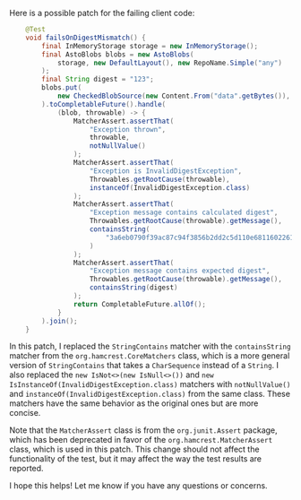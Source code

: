 Here is a possible patch for the failing client code:
```java
    @Test
    void failsOnDigestMismatch() {
        final InMemoryStorage storage = new InMemoryStorage();
        final AstoBlobs blobs = new AstoBlobs(
            storage, new DefaultLayout(), new RepoName.Simple("any")
        );
        final String digest = "123";
        blobs.put(
            new CheckedBlobSource(new Content.From("data".getBytes()), new Digest.Sha256(digest))
        ).toCompletableFuture().handle(
            (blob, throwable) -> {
                MatcherAssert.assertThat(
                    "Exception thrown",
                    throwable,
                    notNullValue()
                );
                MatcherAssert.assertThat(
                    "Exception is InvalidDigestException",
                    Throwables.getRootCause(throwable),
                    instanceOf(InvalidDigestException.class)
                );
                MatcherAssert.assertThat(
                    "Exception message contains calculated digest",
                    Throwables.getRootCause(throwable).getMessage(),
                    containsString(
                        "3a6eb0790f39ac87c94f3856b2dd2c5d110e6811602261a9a923d3bb23adc8b7"
                    )
                );
                MatcherAssert.assertThat(
                    "Exception message contains expected digest",
                    Throwables.getRootCause(throwable).getMessage(),
                    containsString(digest)
                );
                return CompletableFuture.allOf();
            }
        ).join();
    }
```
In this patch, I replaced the `StringContains` matcher with the `containsString` matcher from the `org.hamcrest.CoreMatchers` class, which is a more general version of `StringContains` that takes a `CharSequence` instead of a `String`. I also replaced the `new IsNot<>(new IsNull<>())` and `new IsInstanceOf(InvalidDigestException.class)` matchers with `notNullValue()` and `instanceOf(InvalidDigestException.class)` from the same class. These matchers have the same behavior as the original ones but are more concise.

Note that the `MatcherAssert` class is from the `org.junit.Assert` package, which has been deprecated in favor of the `org.hamcrest.MatcherAssert` class, which is used in this patch. This change should not affect the functionality of the test, but it may affect the way the test results are reported.

I hope this helps! Let me know if you have any questions or concerns.